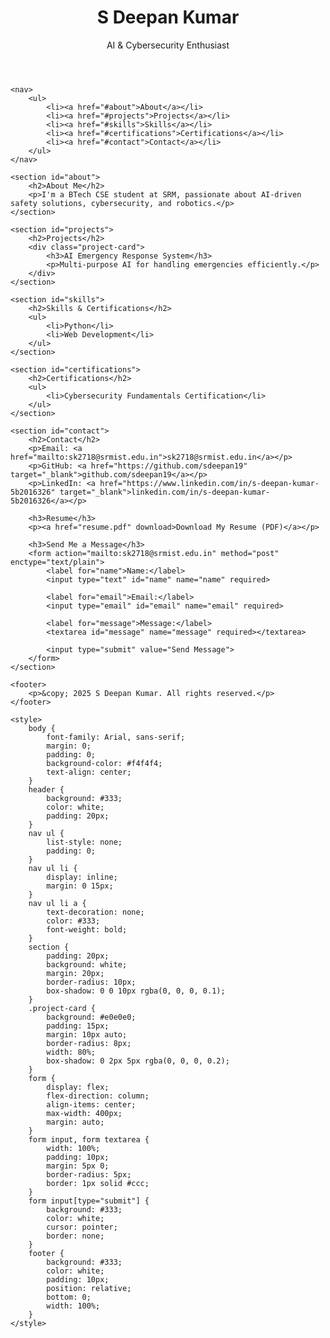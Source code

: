 <!DOCTYPE html>
<html lang="en">
<head>
    <meta charset="UTF-8">
    <meta name="viewport" content="width=device-width, initial-scale=1.0">
    <title>S Deepan Kumar - Portfolio</title>
    <link rel="stylesheet" href="styles.css">
</head>
<body>
    <header>
        <h1>S Deepan Kumar</h1>
        <p>AI & Cybersecurity Enthusiast</p>
    </header>
    
    <nav>
        <ul>
            <li><a href="#about">About</a></li>
            <li><a href="#projects">Projects</a></li>
            <li><a href="#skills">Skills</a></li>
            <li><a href="#certifications">Certifications</a></li>
            <li><a href="#contact">Contact</a></li>
        </ul>
    </nav>
    
    <section id="about">
        <h2>About Me</h2>
        <p>I'm a BTech CSE student at SRM, passionate about AI-driven safety solutions, cybersecurity, and robotics.</p>
    </section>
    
    <section id="projects">
        <h2>Projects</h2>
        <div class="project-card">
            <h3>AI Emergency Response System</h3>
            <p>Multi-purpose AI for handling emergencies efficiently.</p>
        </div>
    </section>
    
    <section id="skills">
        <h2>Skills & Certifications</h2>
        <ul>
            <li>Python</li>
            <li>Web Development</li>
        </ul>
    </section>
    
    <section id="certifications">
        <h2>Certifications</h2>
        <ul>
            <li>Cybersecurity Fundamentals Certification</li>
        </ul>
    </section>
    
    <section id="contact">
        <h2>Contact</h2>
        <p>Email: <a href="mailto:sk2718@srmist.edu.in">sk2718@srmist.edu.in</a></p>
        <p>GitHub: <a href="https://github.com/sdeepan19" target="_blank">github.com/sdeepan19</a></p>
        <p>LinkedIn: <a href="https://www.linkedin.com/in/s-deepan-kumar-5b2016326" target="_blank">linkedin.com/in/s-deepan-kumar-5b2016326</a></p>
        
        <h3>Resume</h3>
        <p><a href="resume.pdf" download>Download My Resume (PDF)</a></p>
        
        <h3>Send Me a Message</h3>
        <form action="mailto:sk2718@srmist.edu.in" method="post" enctype="text/plain">
            <label for="name">Name:</label>
            <input type="text" id="name" name="name" required>
            
            <label for="email">Email:</label>
            <input type="email" id="email" name="email" required>
            
            <label for="message">Message:</label>
            <textarea id="message" name="message" required></textarea>
            
            <input type="submit" value="Send Message">
        </form>
    </section>
    
    <footer>
        <p>&copy; 2025 S Deepan Kumar. All rights reserved.</p>
    </footer>
    
    <style>
        body {
            font-family: Arial, sans-serif;
            margin: 0;
            padding: 0;
            background-color: #f4f4f4;
            text-align: center;
        }
        header {
            background: #333;
            color: white;
            padding: 20px;
        }
        nav ul {
            list-style: none;
            padding: 0;
        }
        nav ul li {
            display: inline;
            margin: 0 15px;
        }
        nav ul li a {
            text-decoration: none;
            color: #333;
            font-weight: bold;
        }
        section {
            padding: 20px;
            background: white;
            margin: 20px;
            border-radius: 10px;
            box-shadow: 0 0 10px rgba(0, 0, 0, 0.1);
        }
        .project-card {
            background: #e0e0e0;
            padding: 15px;
            margin: 10px auto;
            border-radius: 8px;
            width: 80%;
            box-shadow: 0 2px 5px rgba(0, 0, 0, 0.2);
        }
        form {
            display: flex;
            flex-direction: column;
            align-items: center;
            max-width: 400px;
            margin: auto;
        }
        form input, form textarea {
            width: 100%;
            padding: 10px;
            margin: 5px 0;
            border-radius: 5px;
            border: 1px solid #ccc;
        }
        form input[type="submit"] {
            background: #333;
            color: white;
            cursor: pointer;
            border: none;
        }
        footer {
            background: #333;
            color: white;
            padding: 10px;
            position: relative;
            bottom: 0;
            width: 100%;
        }
    </style>
</body>
</html>
